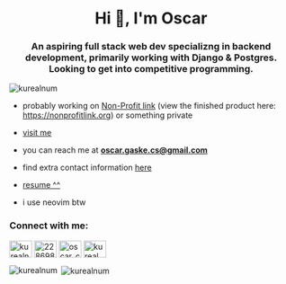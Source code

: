 <h1 align="center">Hi 👋, I'm Oscar</h1>
<h3 align="center">An aspiring full stack web dev specializng in backend development, primarily working with Django & Postgres. Looking to get into competitive programming.</h3>

<p align="left"> <img src="https://komarev.com/ghpvc/?username=kurealnum&label=Profile%20views&color=0e75b6&style=flat" alt="kurealnum" /> </p>

- probably working on [Non-Profit link](https://github.com/kurealnum/non-profit-link) (view the finished product here: https://nonprofitlink.org) or something private

- [visit me](https://kureal.pythonanywhere.com/home/)

- you can reach me at **oscar.gaske.cs@gmail.com**

- find extra contact information [here](https://linktr.ee/kureal)

- [resume ^^](https://docs.google.com/document/d/104CdIhV0xpPLE5--gmSbonsOXHvxtyxsc5pmr79R42k/edit#heading=h.sr3e2nlhgu9x)

- i use neovim btw 
<h3 align="left">Connect with me:</h3>
<p align="left">
<a href="https://dev.to/kurealnum" target="blank"><img align="center" src="https://raw.githubusercontent.com/rahuldkjain/github-profile-readme-generator/master/src/images/icons/Social/devto.svg" alt="kurealnum" height="30" width="40" /></a>
<a href="https://stackoverflow.com/users/22869868" target="blank"><img align="center" src="https://raw.githubusercontent.com/rahuldkjain/github-profile-readme-generator/master/src/images/icons/Social/stack-overflow.svg" alt="22869868" height="30" width="40" /></a>
<a href="https://www.youtube.com/channel/UCrz1EgFHSkWpRkS0P-CPSXg" target="blank"><img align="center" src="https://raw.githubusercontent.com/rahuldkjain/github-profile-readme-generator/master/src/images/icons/Social/youtube.svg" alt="oscar_cs" height="30" width="40" /></a>
<a href="https://www.leetcode.com/kureal" target="blank"><img align="center" src="https://raw.githubusercontent.com/rahuldkjain/github-profile-readme-generator/master/src/images/icons/Social/leet-code.svg" alt="kureal" height="30" width="40" /></a>
</p>

<p><img align="left" src="https://github-readme-stats.vercel.app/api/top-langs?username=kurealnum&show_icons=true&theme=tokyonight&locale=en&layout=compact" alt="kurealnum" /></p>

<p>&nbsp;<img align="center" src="https://github-readme-stats.vercel.app/api?username=kurealnum&show_icons=true&theme=tokyonight&locale=en" alt="kurealnum" /></p>



